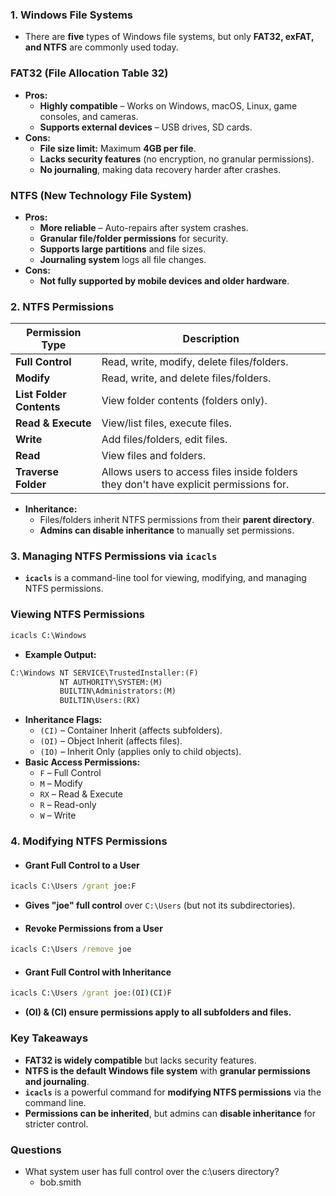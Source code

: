 ### **1. Windows File Systems**
- There are **five** types of Windows file systems, but only **FAT32, exFAT, and NTFS** are commonly used today.



### **FAT32 (File Allocation Table 32)**
- **Pros:**
    - **Highly compatible** – Works on Windows, macOS, Linux, game consoles, and cameras.
    - **Supports external devices** – USB drives, SD cards.
- **Cons:**
    - **File size limit:** Maximum **4GB per file**.
    - **Lacks security features** (no encryption, no granular permissions).
    - **No journaling**, making data recovery harder after crashes.



### **NTFS (New Technology File System)**
- **Pros:**
    - **More reliable** – Auto-repairs after system crashes.
    - **Granular file/folder permissions** for security.
    - **Supports large partitions** and file sizes.
    - **Journaling system** logs all file changes.
- **Cons:**
    - **Not fully supported by mobile devices and older hardware**.



### **2. NTFS Permissions**

|**Permission Type**|**Description**|
|---|---|
|**Full Control**|Read, write, modify, delete files/folders.|
|**Modify**|Read, write, and delete files/folders.|
|**List Folder Contents**|View folder contents (folders only).|
|**Read & Execute**|View/list files, execute files.|
|**Write**|Add files/folders, edit files.|
|**Read**|View files and folders.|
|**Traverse Folder**|Allows users to access files inside folders they don't have explicit permissions for.|

- **Inheritance:**
    - Files/folders inherit NTFS permissions from their **parent directory**.
    - **Admins can disable inheritance** to manually set permissions.



### **3. Managing NTFS Permissions via `icacls`**
- **`icacls`** is a command-line tool for viewing, modifying, and managing NTFS permissions.



### **Viewing NTFS Permissions**
```cmd
icacls C:\Windows
```
- **Example Output:**
```txt
C:\Windows NT SERVICE\TrustedInstaller:(F)
           NT AUTHORITY\SYSTEM:(M)
           BUILTIN\Administrators:(M)
           BUILTIN\Users:(RX)
```
- **Inheritance Flags:**
    - `(CI)` – Container Inherit (affects subfolders).
    - `(OI)` – Object Inherit (affects files).
    - `(IO)` – Inherit Only (applies only to child objects).
- **Basic Access Permissions:**
    - `F` – Full Control
    - `M` – Modify
    - `RX` – Read & Execute
    - `R` – Read-only
    - `W` – Write



### **4. Modifying NTFS Permissions**
- #### **Grant Full Control to a User**
```cmd
icacls C:\Users /grant joe:F
```
- **Gives "joe" full control** over `C:\Users` (but not its subdirectories).
- #### **Revoke Permissions from a User**
```cmd
icacls C:\Users /remove joe
```
- #### **Grant Full Control with Inheritance**
```cmd
icacls C:\Users /grant joe:(OI)(CI)F
```
- **(OI) & (CI) ensure permissions apply to all subfolders and files.**



### **Key Takeaways**
-  **FAT32 is widely compatible** but lacks security features.  
- **NTFS is the default Windows file system** with **granular permissions and journaling**.  
- **`icacls`** is a powerful command for **modifying NTFS permissions** via the command line.  
- **Permissions can be inherited**, but admins can **disable inheritance** for stricter control.



### Questions
- What system user has full control over the c:\users directory?
	- bob.smith